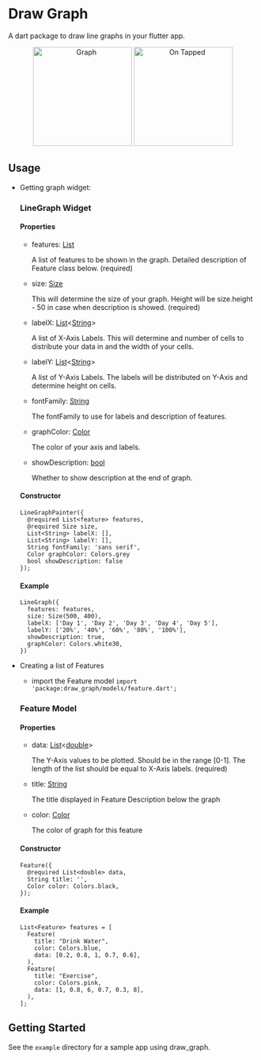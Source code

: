 # Draw Graph

A dart package to draw line graphs in your flutter app.

<p align="center">
  <img src="https://user-images.githubusercontent.com/50942732/85844665-b8305300-b7c0-11ea-902c-5e11510b2a8e.png" width="200" title="Graph">
  <img src="https://user-images.githubusercontent.com/50942732/85844662-b5cdf900-b7c0-11ea-97b8-98fbea59d58b.png" width="200" title="On Tapped">
</p>

## Usage

* Getting graph widget:
  ### LineGraph Widget
  #### Properties
  * features: [List](https://api.flutter.dev/flutter/dart-core/List-class.html)<feature>
    
    A list of features to be shown in the graph. Detailed description of Feature class below.
    (required)
  * size: [Size](https://api.flutter.dev/flutter/dart-ui/Size-class.html)
    
    This will determine the size of your graph. Height will be size.height - 50 in case when description is showed.
    (required)
  * labelX: [List](https://api.flutter.dev/flutter/dart-core/List-class.html)<[String](https://api.flutter.dev/flutter/dart-core/String-class.html)>
  
    A list of X-Axis Labels. This will determine and number of cells to distribute your data in and the width of your cells.
  * labelY: [List](https://api.flutter.dev/flutter/dart-core/List-class.html)<[String](https://api.flutter.dev/flutter/dart-core/String-class.html)>
  
    A list of Y-Axis Labels. The labels will be distributed on Y-Axis and determine height on cells.
  * fontFamily: [String](https://api.flutter.dev/flutter/dart-core/String-class.html)
  
    The fontFamily to use for labels and description of features.
  * graphColor: [Color](https://api.flutter.dev/flutter/dart-ui/Color-class.html)
  
    The color of your axis and labels.
  * showDescription: [bool](https://api.flutter.dev/flutter/dart-core/bool-class.html)
    
    Whether to show description at the end of graph.
  
  #### Constructor
  ```
  LineGraphPainter({
    @required List<feature> features, 
    @required Size size,
    List<String> labelX: [],
    List<String> labelY: [],
    String fontFamily: 'sans serif',
    Color graphColor: Colors.grey
    bool showDescription: false
  });
  ```

  #### Example
  ```
  LineGraph({
    features: features,
    size: Size(500, 400),
    labelX: ['Day 1', 'Day 2', 'Day 3', 'Day 4', 'Day 5'],
    labelY: ['20%', '40%', '60%', '80%', '100%'],
    showDescription: true,
    graphColor: Colors.white30,
  })
  ```

* Creating a list of Features
  - import the Feature model
  ```import 'package:draw_graph/models/feature.dart';```
  
  ### Feature Model
  #### Properties
  * data: [List](https://api.flutter.dev/flutter/dart-core/List-class.html)<[double](https://api.flutter.dev/flutter/dart-core/double-class.html)>
  
    The Y-Axis values to be plotted. Should be in the range [0-1]. The length of the list should be equal to X-Axis labels.
    (required)
  * title: [String](https://api.flutter.dev/flutter/dart-core/String-class.html)
  
    The title displayed in Feature Description below the graph
  * color: [Color](https://api.flutter.dev/flutter/dart-ui/Color-class.html)
  
    The color of graph for this feature
    
  #### Constructor
  ```
  Feature({
    @required List<double> data,
    String title: '',
    Color color: Colors.black,
  });
  ```
  
  #### Example
  ```
  List<Feature> features = [
    Feature(
      title: "Drink Water",
      color: Colors.blue,
      data: [0.2, 0.8, 1, 0.7, 0.6],
    ),
    Feature(
      title: "Exercise",
      color: Colors.pink,
      data: [1, 0.8, 6, 0.7, 0.3, 8],
    ),
  ];
  ```

## Getting Started

See the `example` directory for a sample app using draw_graph.